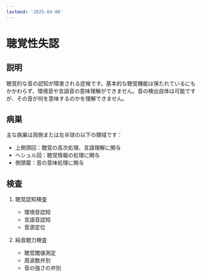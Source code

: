 ```yaml
---
lastmod: '2025-04-06'
---
```


# 聴覚性失認

## 説明

聴覚的な音の認知が障害される症候です。基本的な聴覚機能は保たれているにもかかわらず、環境音や言語音の意味理解ができません。音の検出自体は可能ですが、その音が何を意味するのかを理解できません。

## 病巣

主な病巣は両側または左半球の以下の領域です：

- 上側頭回：聴覚の高次処理、言語理解に関与
- ヘシュル回：聴覚情報の処理に関与
- 側頭葉：音の意味処理に関与

## 検査

1. 聴覚認知検査

   - 環境音認知
   - 言語音認知
   - 音源定位

2. 純音聴力検査
   - 聴覚閾値測定
   - 周波数弁別
   - 音の強さの弁別
